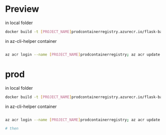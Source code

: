 # Preview


in local folder


```sh
docker build -t [PROJECT_NAME]prodcontainerregistry.azurecr.io/flask-backend-preview:0.2.4 -f .\apps\devops\FlaskACR\Dockerfile.preview.alpine .


```

in az-cli-helper container

```sh

az acr login --name [PROJECT_NAME]prodcontainerregistry; az acr update -n [PROJECT_NAME]prodcontainerregistry --admin-enabled true; docker push [PROJECT_NAME]prodcontainerregistry.azurecr.io/flask-backend-preview:0.2.4

```

# prod



in local folder


```sh
docker build -t [PROJECT_NAME]prodcontainerregistry.azurecr.io/flask-backend-prod:0.2.4 -f .\apps\devops\FlaskACR\Dockerfile.prod.alpine .
```

in az-cli-helper container


```sh

az acr login --name [PROJECT_NAME]prodcontainerregistry; az acr update -n [PROJECT_NAME]prodcontainerregistry --admin-enabled true;docker push [PROJECT_NAME]prodcontainerregistry.azurecr.io/flask-backend-prod:0.2.4

# then



```



